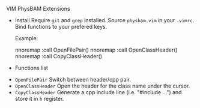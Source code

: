 VIM PhysBAM Extensions

* Install
  Require `git` and `grep` installed.
  Source `physbam.vim` in your `.vimrc`.
  Bind functions to your prefered keys.

  Example:
  
    nnoremap <F2> :call OpenFilePair()<CR>
    nnoremap <F3> :call OpenClassHeader()<CR>
    nnoremap <F4> :call CopyClassHeader()<CR>

* Functions list
+ `OpenFilePair`
  Switch between header/cpp pair.
+ `OpenClassHeader`
  Open the header for the class name under the cursor.
+ `CopyClassHeader`
  Generate a cpp include line (i.e. "#include ...") and store it in `h` register.

